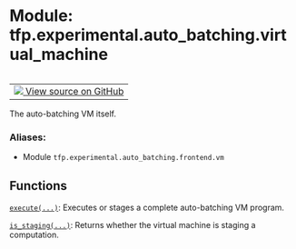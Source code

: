 <div itemscope itemtype="http://developers.google.com/ReferenceObject">
<meta itemprop="name" content="tfp.experimental.auto_batching.virtual_machine" />
<meta itemprop="path" content="Stable" />
</div>

# Module: tfp.experimental.auto_batching.virtual_machine


<table class="tfo-notebook-buttons tfo-api" align="left">

<td>
  <a target="_blank" href="https://github.com/tensorflow/probability/blob/master/tensorflow_probability/python/experimental/auto_batching/virtual_machine.py">
    <img src="https://www.tensorflow.org/images/GitHub-Mark-32px.png" />
    View source on GitHub
  </a>
</td></table>



The auto-batching VM itself.

### Aliases:

* Module `tfp.experimental.auto_batching.frontend.vm`


<!-- Placeholder for "Used in" -->


## Functions

[`execute(...)`](../../../tfp/experimental/auto_batching/virtual_machine/execute.md): Executes or stages a complete auto-batching VM program.

[`is_staging(...)`](../../../tfp/experimental/auto_batching/virtual_machine/is_staging.md): Returns whether the virtual machine is staging a computation.


